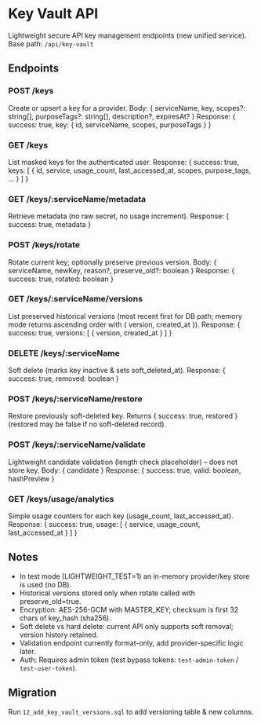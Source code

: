 # Key Vault API

Lightweight secure API key management endpoints (new unified service).
Base path: `/api/key-vault`

## Endpoints

### POST /keys
Create or upsert a key for a provider.
Body: { serviceName, key, scopes?: string[], purposeTags?: string[], description?, expiresAt? }
Response: { success: true, key: { id, serviceName, scopes, purposeTags } }

### GET /keys
List masked keys for the authenticated user.
Response: { success: true, keys: [ { id, service, usage_count, last_accessed_at, scopes, purpose_tags, ... } ] }

### GET /keys/:serviceName/metadata
Retrieve metadata (no raw secret, no usage increment).
Response: { success: true, metadata }

### POST /keys/rotate
Rotate current key; optionally preserve previous version.
Body: { serviceName, newKey, reason?, preserve_old?: boolean }
Response: { success: true, rotated: boolean }

### GET /keys/:serviceName/versions
List preserved historical versions (most recent first for DB path; memory mode returns ascending order with { version, created_at }).
Response: { success: true, versions: [ { version, created_at } ] }

### DELETE /keys/:serviceName
Soft delete (marks key inactive & sets soft_deleted_at).
Response: { success: true, removed: boolean }

### POST /keys/:serviceName/restore
Restore previously soft-deleted key. Returns { success: true, restored } (restored may be false if no soft-deleted record).

### POST /keys/:serviceName/validate
Lightweight candidate validation (length check placeholder) – does not store key.
Body: { candidate }
Response: { success: true, valid: boolean, hashPreview }

### GET /keys/usage/analytics
Simple usage counters for each key (usage_count, last_accessed_at).
Response: { success: true, usage: [ { service, usage_count, last_accessed_at } ] }

## Notes
- In test mode (LIGHTWEIGHT_TEST=1) an in-memory provider/key store is used (no DB).
- Historical versions stored only when rotate called with preserve_old=true.
- Encryption: AES-256-GCM with MASTER_KEY; checksum is first 32 chars of key_hash (sha256).
- Soft delete vs hard delete: current API only supports soft removal; version history retained.
- Validation endpoint currently format-only, add provider-specific logic later.
- Auth: Requires admin token (test bypass tokens: `test-admin-token` / `test-user-token`).

## Migration
Run `12_add_key_vault_versions.sql` to add versioning table & new columns.
